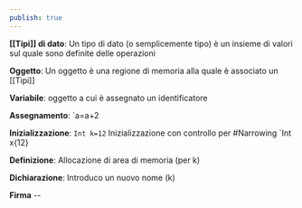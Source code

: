 ```yaml
---
publish: true
---
```


**[[Tipi]] di dato**: Un tipo di dato (o semplicemente tipo) è un insieme di valori sul quale sono definite delle operazioni

**Oggetto**: Un oggetto è una regione di memoria alla quale è associato un [[Tipi]]

**Variabile**: oggetto a cui è assegnato un identificatore

**Assegnamento**: `a=a+2

**Inizializzazione**: `Int k=12`
						  Inizializzazione con controllo per #Narrowing `Int x{12}

**Definizione**: Allocazione di area di memoria (per k)

**Dichiarazione**: Introduco un nuovo nome (k)

**Firma** --